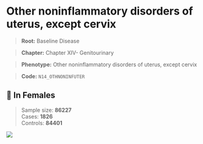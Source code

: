 # Other noninflammatory disorders of uterus, except cervix

> **Root:** Baseline Disease  

> **Chapter:** Chapter XIV- Genitourinary  

> **Phenotype:** Other noninflammatory disorders of uterus, except cervix  

> **Code:** `N14_OTHNONINFUTER`

## 👩 In Females  
> Sample size: **86227**  
> Cases: **1826**  
> Controls: **84401**
<img src="/Disease/Figures/ALL/Baseline/N14_OTHNONINFUTER.png"/>
<CsvTable src="/Disease_Data/ALL/Baseline/LG_N14_OTHNONINFUTER.csv" label="🔍 View full results" />
